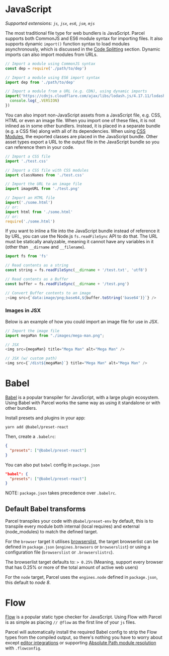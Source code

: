 # JavaScript

_Supported extensions: `js`, `jsx`, `es6`, `jsm`, `mjs`_

The most traditional file type for web bundlers is JavaScript. Parcel supports both CommonJS and ES6 module syntax for importing files. It also supports dynamic `import()` function syntax to load modules asynchronously, which is discussed in the [Code Splitting](code_splitting.html) section. Dynamic imports can also import modules from URLs.

```javascript
// Import a module using CommonJS syntax
const dep = require('./path/to/dep')

// Import a module using ES6 import syntax
import dep from './path/to/dep'

// Import a module from a URL (e.g. CDN), using dynamic imports
import('https://cdnjs.cloudflare.com/ajax/libs/lodash.js/4.17.11/lodash.min.js').then(() => {
  console.log(_.VERSION)
})
```

You can also import non-JavaScript assets from a JavaScript file, e.g. CSS, HTML or even an image file. When you import one of these files, it is not inlined as in some other bundlers. Instead, it is placed in a separate bundle (e.g. a CSS file) along with all of its dependencies. When using [CSS Modules](https://github.com/css-modules/css-modules), the exported classes are placed in the JavaScript bundle. Other asset types export a URL to the output file in the JavaScript bundle so you can reference them in your code.

```javascript
// Import a CSS file
import './test.css'

// Import a CSS file with CSS modules
import classNames from './test.css'

// Import the URL to an image file
import imageURL from './test.png'

// Import an HTML file
import('./some.html')
// or:
import html from './some.html'
// or:
require('./some.html')
```

If you want to inline a file into the JavaScript bundle instead of reference it by URL, you can use the Node.js `fs.readFileSync` API to do that. The URL must be statically analyzable, meaning it cannot have any variables in it (other than `__dirname` and `__filename`).

```javascript
import fs from 'fs'

// Read contents as a string
const string = fs.readFileSync(__dirname + '/test.txt', 'utf8')

// Read contents as a Buffer
const buffer = fs.readFileSync(__dirname + '/test.png')

// Convert Buffer contents to an image
;<img src={`data:image/png;base64,${buffer.toString('base64')}`} />
```

### Images in JSX

Below is an example of how you could import an image file for use in JSX.

```js
// Import the image file
import megaMan from "./images/mega-man.png";

// JSX
<img src={megaMan} title="Mega Man" alt="Mega Man" />

// JSX (w/ custom path)
<img src={`/dist${megaMan}`} title="Mega Man" alt="Mega Man" />
```

# Babel

[Babel](https://babeljs.io) is a popular transpiler for JavaScript, with a large plugin ecosystem. Using Babel with Parcel works the same way as using it standalone or with other bundlers.

Install presets and plugins in your app:

```shell
yarn add @babel/preset-react
```

Then, create a `.babelrc`:

```json
{
  "presets": ["@babel/preset-react"]
}
```

You can also put `babel` config in `package.json`

```json
"babel": {
  "presets": ["@babel/preset-react"]
}
```

NOTE: `package.json` takes precedence over `.babelrc`.

## Default Babel transforms

Parcel transpiles your code with `@babel/preset-env` by default, this is to transpile every module both internal (local requires) and external (node_modules) to match the defined target.

For the `browser` target it utilises [browserslist](https://github.com/browserslist/browserslist), the target browserlist can be defined in `package.json` (`engines.browsers` or `browserslist`) or using a configuration file (`browserslist` or `.browserslistrc`).

The browserlist target defaults to: `> 0.25%` (Meaning, support every browser that has 0.25% or more of the total amount of active web users)

For the `node` target, Parcel uses the `engines.node` defined in `package.json`, this default to _node 8_.

# Flow

[Flow](https://flow.org/) is a popular static type checker for JavaScript. Using Flow with Parcel is as simple as placing `// @flow` as the first line of your `js` files.

Parcel will automatically install the required Babel config to strip the Flow types from the compiled output, so there's nothing you have to worry about except [editor integrations](https://flow.org/en/docs/editors/) or supporting [Absolute Path module resolution](module_resolution.html#flow-with-absolute-or-tilde-resolution) with `.flowconfig`.
